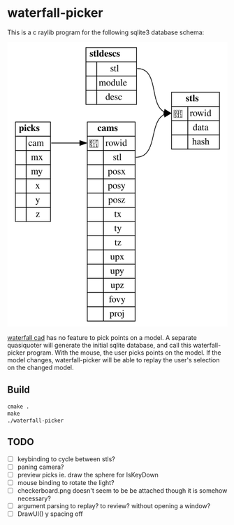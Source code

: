 # waterfall-picker

This is a c raylib program for the following sqlite3 database schema:

![schema](schema.svg)

[waterfall cad](https://github.com/joe-warren/opencascade-hs#readme) has no
feature to pick points on a model. A separate quasiquoter will generate the
initial sqlite database, and call this waterfall-picker program. With the mouse, the user
picks points on the model. If the model changes, waterfall-picker will be able
to replay the user's selection on the changed model.

## Build

    cmake .
    make
    ./waterfall-picker

## TODO

- [ ] keybinding to cycle between stls?
- [ ] paning camera?
- [ ] preview picks ie. draw the sphere for IsKeyDown
- [ ] mouse binding to rotate the light?
- [ ] checkerboard.png doesn't seem to be be attached though it is somehow necessary?
- [ ] argument parsing to replay? to review? without opening a window?
- [ ] DrawUI() y spacing off
